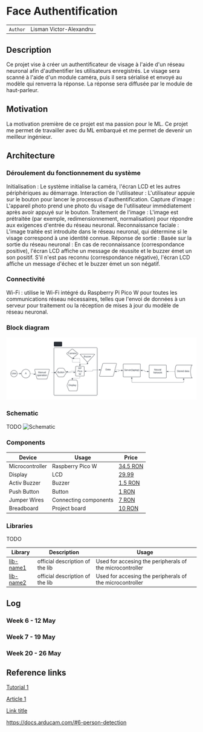 # Face Authentification

| | |
|-|-|
|`Author` | Lisman Victor-Alexandru

## Description
Ce projet vise à créer un authentificateur de visage à l'aide d'un réseau neuronal afin d'authentifier les utilisateurs enregistrés. Le visage sera scanné à l'aide d'un module caméra, puis il sera sérialisé et envoyé au modèle qui renverra la réponse. La réponse sera diffusée par le module de haut-parleur.

## Motivation
La motivation première de ce projet est ma passion pour le ML. Ce projet me permet de travailler avec du ML embarqué et me permet de devenir un meilleur ingénieur. 

## Architecture
### Déroulement du fonctionnement du système

Initialisation : Le système initialise la caméra, l'écran LCD et les autres périphériques au démarrage.
Interaction de l'utilisateur : L'utilisateur appuie sur le bouton pour lancer le processus d'authentification.
Capture d'image : L'appareil photo prend une photo du visage de l'utilisateur immédiatement après avoir appuyé sur le bouton.
Traitement de l'image : L'image est prétraitée (par exemple, redimensionnement, normalisation) pour répondre aux exigences d'entrée du réseau neuronal.
Reconnaissance faciale : L'image traitée est introduite dans le réseau neuronal, qui détermine si le visage correspond à une identité connue.
Réponse de sortie : Basée sur la sortie du réseau neuronal :
    En cas de reconnaissance (correspondance positive), l'écran LCD affiche un message de réussite et le buzzer émet un son positif.
    S'il n'est pas reconnu (correspondance négative), l'écran LCD affiche un message d'échec et le buzzer émet un son négatif.

### Connectivité
Wi-Fi : utilise le Wi-Fi intégré du Raspberry Pi Pico W pour toutes les communications réseau nécessaires, telles que l'envoi de données à un serveur pour traitement ou la réception de mises à jour du modèle de réseau neuronal.


### Block diagram
![Block Diagram](img/block_diagram.png)

### Schematic
TODO
![Schematic](img/kicad_schematic.png)

### Components
| Device | Usage | Price |
|--------|--------|-------|
| Microcontroller | Raspberry Pico W | [34.5 RON](https://www.optimusdigital.ro/ro/placi-raspberry-pi/12394-raspberry-pi-pico-w.html)
| Display | LCD | [29.99](https://www.optimusdigital.ro/ro/optoelectronice-lcd-uri/1312-modul-lcd-spi-de-144-128x128-ili9163-negru.html)
| Activ Buzzer | Buzzer | [1.5 RON](https://www.optimusdigital.ro/ro/audio-buzzere/635-buzzer-activ-de-3-v.html?search_query=buzzer&results=61) |
| Push Button | Button | [1 RON](https://www.optimusdigital.ro/ro/butoane-i-comutatoare/1119-buton-6x6x6.html?search_query=buton&results=222) |
| Jumper Wires | Connecting components | [7 RON](https://www.optimusdigital.ro/ro/fire-fire-mufate/884-set-fire-tata-tata-40p-10-cm.html?search_query=set+fire&results=110) |
| Breadboard | Project board | [10 RON](https://www.optimusdigital.ro/ro/prototipare-breadboard-uri/8-breadboard-830-points.html?search_query=breadboard&results=145) |

### Libraries
TODO
<!-- This is just an example, fill in the table with your actual components -->

| Library | Description | Usage |
|---------|-------------|-------|
| [lib-name1](link-to-lib) | official description of the lib | Used for accesing the peripherals of the microcontroller  |
| [lib-name2](link-to-lib) | official description of the lib | Used for accesing the peripherals of the microcontroller  |

## Log

<!-- write every week your progress here -->

### Week 6 - 12 May

### Week 7 - 19 May

### Week 20 - 26 May


## Reference links

<!-- Fill in with appropriate links and link titles -->

[Tutorial 1](https://www.youtube.com/watch?v=wdgULBpRoXk&t=1s&ab_channel=BenEater)

[Article 1](https://www.explainthatstuff.com/induction-motors.html)

[Link title](https://projecthub.arduino.cc/)

https://docs.arducam.com/#6-person-detection

